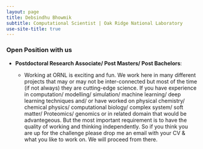```yaml
---
layout: page
title: Debsindhu Bhowmik
subtitle: Computational Scientist | Oak Ridge National Laboratory  
use-site-title: true
---
```


### **Open Position with us**      

- **Postdoctoral Research Associate/ Post Masters/ Post Bachelors**:   

    * Working at ORNL is exciting and fun. We work here in many different projects that may or may not be inter-connected but most of the time (if not always) they are cutting-edge science. If you have experience in computation/ modelling/ simulation/ machine learning/ deep learning techniques and/ or have worked on physical chemistry/ chemical physics/ computational biology/ complex system/ soft matter/ Proteomics/ genomics or in related domain that would be advantegeous. But the most important requirement is to have the quality of working and thinking independently. So if you think you are up for the challenge please drop me an email with your CV & what you like to work on. We will proceed from there.    

